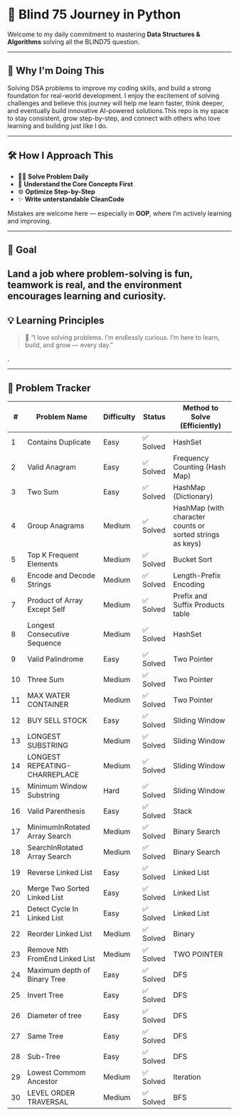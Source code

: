 # 🧠 Blind 75 Journey in Python

Welcome to my daily commitment to mastering **Data Structures & Algorithms** solving all the BLIND75 question.

---

## 🎯 Why I'm Doing This

Solving DSA problems to improve my coding skills, and build a strong foundation for real-world development.
I enjoy the excitement of solving challenges and believe this journey will help me learn faster, think deeper, and eventually build innovative AI-powered solutions.This repo is my space to stay consistent, grow step-by-step, and connect with others who love learning and building just like I do.

---

## 🛠️ How I Approach This

- 👨‍💻 **Solve Problem Daily**
- 🧩 **Understand the Core Concepts First**
- ⚙️ **Optimize Step-by-Step**
- ✨ **Write unterstandable CleanCode**

Mistakes are welcome here — especially in **OOP**, where I’m actively learning and improving.

---

## 🚀 Goal

## Land a job where **problem-solving is fun**, teamwork is real, and the environment encourages learning and curiosity.

## 💡 Learning Principles

> 💬 “I love solving problems. I’m endlessly curious. I’m here to learn, build, and grow — every day.”

.

---

## 🧩 Problem Tracker

| #   | Problem Name                   | Difficulty | Status    | Method to Solve (Efficiently)                             |
| --- | ------------------------------ | ---------- | --------- | --------------------------------------------------------- |
| 1   | Contains Duplicate             | Easy       | ✅ Solved | HashSet                                                   |
| 2   | Valid Anagram                  | Easy       | ✅ Solved | Frequency Counting (Hash Map)                             |
| 3   | Two Sum                        | Easy       | ✅ Solved | HashMap (Dictionary)                                      |
| 4   | Group Anagrams                 | Medium     | ✅ Solved | HashMap (with character counts or sorted strings as keys) |
| 5   | Top K Frequent Elements        | Medium     | ✅ Solved | Bucket Sort                                               |
| 6   | Encode and Decode Strings      | Medium     | ✅ Solved | Length-Prefix Encoding                                    |
| 7   | Product of Array Except Self   | Medium     | ✅ Solved | Prefix and Suffix Products table                          |
| 8   | Longest Consecutive Sequence   | Medium     | ✅ Solved | HashSet                                                   |
| 9   | Valid Palindrome               | Easy       | ✅ Solved | Two Pointer                                               |
| 10  | Three Sum                      | Medium     | ✅ Solved | Two Pointer                                               |
| 11  | MAX WATER CONTAINER            | Medium     | ✅ Solved | Two Pointer                                               |
| 12  | BUY SELL STOCK                 | Easy       | ✅ Solved | Sliding Window                                            |
| 13  | LONGEST SUBSTRING              | Medium     | ✅ Solved | Sliding Window                                            |
| 14  | LONGEST REPEATING-CHARREPLACE  | Medium     | ✅ Solved | Sliding Window                                            |
| 15  | Minimum Window Substring       | Hard       | ✅ Solved | Sliding Window                                            |
| 16  | Valid Parenthesis              | Easy       | ✅ Solved | Stack                                                     |
| 17  | MinimumInRotated Array Search  | Medium     | ✅ Solved | Binary Search                                             |
| 18  | SearchInRotated Array Search   | Medium     | ✅ Solved | Binary Search                                             |
| 19  | Reverse Linked List            | Easy       | ✅ Solved | Linked List                                               |
| 20  | Merge Two Sorted Linked List   | Easy       | ✅ Solved | Linked List                                               |
| 21  | Detect Cycle In Linked List    | Easy       | ✅ Solved | Linked List                                               |
| 22  | Reorder Linked List            | Medium     | ✅ Solved | Binary                                                    |
| 23  | Remove Nth FromEnd Linked List | Medium     | ✅ Solved | TWO POINTER                                               |
| 24  | Maximum depth of Binary Tree   | Easy       | ✅ Solved | DFS                                                       |
| 25  | Invert Tree                    | Easy       | ✅ Solved | DFS                                                       |
| 26  | Diameter of tree               | Easy       | ✅ Solved | DFS                                                       |
| 27  | Same Tree                      | Easy       | ✅ Solved | DFS                                                       |
| 28  | Sub-Tree                       | Easy       | ✅ Solved | DFS                                                       |
| 29  | Lowest Commom Ancestor         | Medium     | ✅ Solved | Iteration                                                 |
| 30  | LEVEL ORDER TRAVERSAL          | Medium     | ✅ Solved | BFS                                                       |
